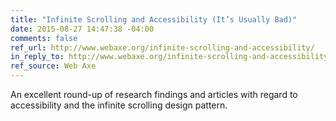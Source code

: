 ```yaml
---
title: "Infinite Scrolling and Accessibility (It’s Usually Bad)"
date: 2015-08-27 14:47:38 -04:00
comments: false
ref_url: http://www.webaxe.org/infinite-scrolling-and-accessibility/
in_reply_to: http://www.webaxe.org/infinite-scrolling-and-accessibility/
ref_source: Web Axe
---
```


An excellent round-up of research findings and articles with regard to accessibility and the infinite scrolling design pattern.